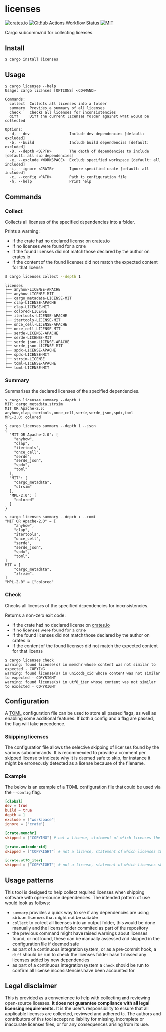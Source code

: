 # licenses

[![crates.io](https://img.shields.io/crates/v/licenses)](https://crates.io/crates/licenses)
[![GitHub Actions Workflow Status](https://img.shields.io/github/actions/workflow/status/lhalf/licenses/on_commit.yml)](https://github.com/lhalf/licenses/actions/workflows/on_commit.yml)
[![MIT](https://img.shields.io/badge/license-MIT-blue)](./LICENSE)

Cargo subcommand for collecting licenses.

## Install

```bash
$ cargo install licenses
```

## Usage

```
$ cargo licenses --help
Usage: cargo licenses [OPTIONS] <COMMAND>

Commands:
  collect  Collects all licenses into a folder
  summary  Provides a summary of all licenses
  check    Checks all licenses for inconsistencies
  diff     Diff the current licenses folder against what would be collected

Options:
  -d, --dev                  Include dev dependencies [default: excluded]
  -b, --build                Include build dependencies [default: excluded]
  -D, --depth <DEPTH>        The depth of dependencies to include [default: all sub dependencies]
  -e, --exclude <WORKSPACE>  Exclude specified workspace [default: all included]
  -i, --ignore <CRATE>       Ignore specified crate [default: all included]
  -c, --config <PATH>        Path to configuration file
  -h, --help                 Print help
```

## Commands

### Collect

Collects all licenses of the specified dependencies into a folder.

Prints a warning:

- If the crate had no declared license on [crates.io](https://crates.io/)
- If no licenses were found for a crate
- If the found licenses did not match those declared by the author on crates.io
- If the content of the found licenses did not match the expected content for that license

```bash
$ cargo licenses collect --depth 1
```

```
licenses
├── anyhow-LICENSE-APACHE
├── anyhow-LICENSE-MIT
├── cargo_metadata-LICENSE-MIT
├── clap-LICENSE-APACHE
├── clap-LICENSE-MIT
├── colored-LICENSE
├── itertools-LICENSE-APACHE
├── itertools-LICENSE-MIT
├── once_cell-LICENSE-APACHE
├── once_cell-LICENSE-MIT
├── serde-LICENSE-APACHE
├── serde-LICENSE-MIT
├── serde_json-LICENSE-APACHE
├── serde_json-LICENSE-MIT
├── spdx-LICENSE-APACHE
├── spdx-LICENSE-MIT
├── strsim-LICENSE
├── toml-LICENSE-APACHE
└── toml-LICENSE-MIT
```

### Summary

Summarises the declared licenses of the specified dependencies.

```
$ cargo licenses summary --depth 1
MIT: cargo_metadata,strsim
MIT OR Apache-2.0: anyhow,clap,itertools,once_cell,serde,serde_json,spdx,toml
MPL-2.0: colored
```

```
$ cargo licenses summary --depth 1 --json
{
  "MIT OR Apache-2.0": [
    "anyhow",
    "clap",
    "itertools",
    "once_cell",
    "serde",
    "serde_json",
    "spdx",
    "toml"
  ],
  "MIT": [
    "cargo_metadata",
    "strsim"
  ],
  "MPL-2.0": [
    "colored"
  ]
}
```

```
$ cargo licenses summary --depth 1 --toml
"MIT OR Apache-2.0" = [
    "anyhow",
    "clap",
    "itertools",
    "once_cell",
    "serde",
    "serde_json",
    "spdx",
    "toml",
]
MIT = [
    "cargo_metadata",
    "strsim",
]
"MPL-2.0" = ["colored"
```

### Check

Checks all licenses of the specified dependencies for inconsistencies.

Returns a non-zero exit code:

- If the crate had no declared license on [crates.io](https://crates.io/)
- If no licenses were found for a crate
- If the found licenses did not match those declared by the author on crates.io
- If the content of the found licenses did not match the expected content for that license

```
$ cargo licenses check
warning: found license(s) in memchr whose content was not similar to expected - COPYING
warning: found license(s) in unicode_xid whose content was not similar to expected - COPYRIGHT
warning: found license(s) in utf8_iter whose content was not similar to expected - COPYRIGHT
```

## Configuration

A [TOML](https://toml.io/en/) configuration file can be used to store all passed flags, as well as enabling some additional features.
If both a config and a flag are passed, the flag will take precedence.

### Skipping licenses

The configuration file allows the selective skipping of licenses found by the various subcommands.
It is recommended to provide a comment per skipped license to indicate why it is deemed safe to skip, for instance it might be
erroneously detected as a license because of the filename.

### Example

The below is an example of a TOML configuration file that could be used via the `--config` flag.

```toml
[global]
dev = true
build = true
depth = 1
exclude = ["workspace"]
ignore = ["crate"]

[crate.memchr]
skipped = ["COPYING"] # not a license, statement of which licenses the crate falls under

[crate.unicode-xid]
skipped = ["COPYRIGHT"] # not a license, statement of which licenses the crate falls under

[crate.utf8_iter]
skipped = ["COPYRIGHT"] # not a license, statement of which licenses should be used
```

## Usage patterns

This tool is designed to help collect required licenses when shipping software with open-source dependencies. The intended pattern of use would look as follows:

- `summary` provides a quick way to see if any dependencies are using stricter licenses that might not be suitable
- `collect` to collect all licenses into an output folder, this would be done manually and the license folder commited as part of the repository
- the previous command might have raised warnings about licenses found, or not found, these can be manually assessed and skipped in the configuration file if deemed safe
- as part of a continuous integration system, or as a pre-commit hook, a `diff` should be run to check the licenses folder hasn't missed any licenses added by new dependencies
- as part of a continuous integration system a `check` should be run to confirm all license inconsistencies have been accounted for

## Legal disclaimer

This is provided as a convenience to help with collecting and reviewing open-source licenses. **It does not guarantee compliance with all legal licensing requirements.** It is
the user's responsibility to ensure that all applicable licenses are collected, reviewed and adhered to. The authors and contributors of this tool accept no liability for missing,
incomplete or inaccurate licenses files, or for any consequences arising from its use.